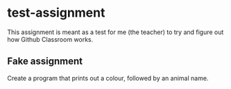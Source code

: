 # test-assignment

This assignment is meant as a test for me (the teacher) to try and figure out how Github Classroom works. 


## Fake assignment

Create a program that prints out a colour, followed by an animal name. 
